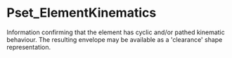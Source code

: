 # Pset_ElementKinematics

Information confirming that the element has cyclic and/or pathed kinematic behaviour. The resulting envelope may be available as a 'clearance' shape representation.
